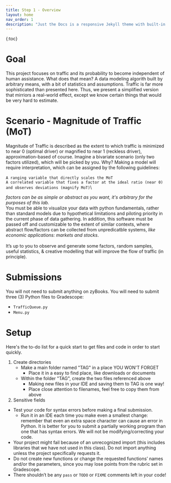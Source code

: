 ```yaml
---
title: Step 1 - Overview
layout: home
nav_order: 1
description: "Just the Docs is a responsive Jekyll theme with built-in search that is easily customizable and hosted on GitHub Pages."
---
```

{:toc} 

# Goal
This project focuses on traffic and its probability to become independent of human assistance. What does that mean? A data modeling algorith built by arbitrary means, with a bit of statistics and assumptions. 
Traffic is far more sophisticated than presented here. Thus, we present a simplified version that mirriors a real-world effect, except we know certain things that would be very hard to estimate.

# Scenario - Magnitude of Traffic (MoT)
Magnitude of Traffic is described as the extent to which traffic is minimized to near 0 (optimal driver) or magnified to near 1 (reckless driver), approximation-based of course. Imagine a bivariate scenario (only two factors utilized), which will be picked by you. Why? Making a model will require interpretation, which can be assigned by the following guidelines:\
\
`A ranging variable that directly scales the MoT`\
`A correlated variable that fixes a factor at the ideal ratio (near 0) and observes deviations (magnify MoT)`\

_factors can be as simple or abstract as you want, it's arbitrary for the purposes of this lab._ 
\
You must be able to visualize your data with python fundamentals, rather than standard models due to hypothetical limitations and piloting priority in the current phase of data gathering. In addition, this software must be passed off and customizable to the extent of similar contexts, where abstract flow/factors can be collected from unpredicatble systems, *like economic applications: markets and stocks*. \
\
It’s up to you to observe and generate some factors, random samples, useful statistics, & creative modelling that will improve the flow of traffic (in principle). 


# Submissions 
You will not need to submit anything on zyBooks. You will need to submit three (3) Python files to Gradescope:
* `TrafficQueue.py`
* `Menu.py`

# Setup 
Here's the to-do list for a quick start to get files and code in order to start quickly.

1. Create directories
   - Make a main folder named "TAG" in a place YOU WON'T FORGET
       - Place it in a easy to find place, like downloads or documents
   - Within the folder "TAG", create the two files referenced above
       - Making new files in your IDE and saving them to TAG is one way!
       - Place close attention to filenames, feel free to copy them from above
2. Sensitive fields
  - Test your code for syntax errors before making a final submission.
       - Run it in an IDE each time you make even a smallest change: remember that even an extra space character can cause an error in Python. It is better for you to submit a partially working program than one that has syntax errors. We will not be modifying/correcting your code.
  - Your project might fail because of an unrecognized import (this includes libraries that we have not used in this class). Do not import anything unless the project specifically requests it.
  - Do not create new functions or change the requested functions’ names and/or the parameters, since you may lose points from the rubric set in Gradescope.
  - There shouldn’t be any `pass` or `TODO` or `FIXME` comments left in your code!


